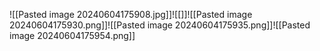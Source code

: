 
![[Pasted image 20240604175908.jpg]]![[]]![[Pasted image 20240604175930.png]]![[Pasted image 20240604175935.png]]![[Pasted image 20240604175954.png]]